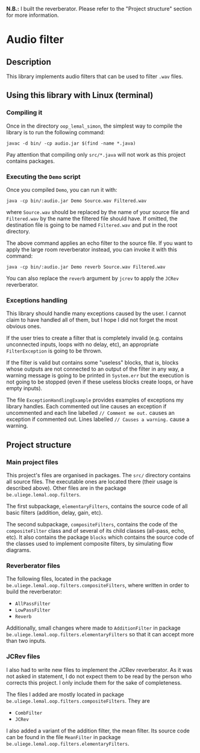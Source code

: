 **N.B.:** I built the reverberator. Please refer to the "Project structure" section for more
 information.

# Audio filter

## Description

This library implements audio filters that can be used to filter `.wav` files.

## Using this library with Linux (terminal)

### Compiling it

Once in the directory `oop_lemal_simon`, the simplest way to compile the library is to run the
 following command:

```shell script
javac -d bin/ -cp audio.jar $(find -name *.java)
```

Pay attention that compiling only `src/*.java` will not work as this project contains packages.

### Executing the `Demo` script

Once you compiled `Demo`, you can run it with:

```shell script
java -cp bin/:audio.jar Demo Source.wav Filtered.wav
```
where `Source.wav` should be replaced by the name of your source file and `Filtered.wav` by the
 name the filtered file should have. If omitted, the destination file is going to be named
  `Filtered.wav` and put in the root directory.

The above command applies an echo filter to the source file. If you want to apply the
 large room reverberator instead, you can invoke it with this command:
 
```shell script
java -cp bin/:audio.jar Demo reverb Source.wav Filtered.wav
``` 

You can also replace the `reverb` argument by `jcrev` to apply the `JCRev` reverberator.

### Exceptions handling

This library should handle many exceptions caused by the user. I cannot claim to have handled all
 of them, but I hope I did not forget the most obvious ones.

If the user tries to create a filter
 that is completely invalid (e.g. contains unconnected inputs, loops with no delay, etc), an
  appropriate `FilterException` is going to be thrown.
  
If the filter is valid but contains some
 "useless" blocks, that is, blocks whose outputs are not connected to an output of the filter
  in any way, a warning message is going to be printed in `System.err` but the execution is not
   going to be stopped (even if these useless blocks create loops, or have empty inputs).
 
The file `ExceptionHandlingExample` provides examples of exceptions my library handles. Each
 commented out line causes an exception if uncommented and each line labelled `// Comment me out.`
  causes an exception if commented out. Lines labelled `// Causes a warning.` cause a warning.

## Project structure

### Main project files

This project's files are organised in packages. The `src/` directory contains all source files.
 The executable ones are located there (their usage is described above). Other files are in the
  package `be.uliege.lemal.oop.filters`.
  
The first subpackage, `elementaryFilters`, contains the source code of all basic filters
 (addition, delay, gain, etc).

The second subpackage, `compositeFilters`, contains the code of the `compositeFilter` class and
 of several of its child classes (all-pass, echo, etc). It also contains the package `blocks`
  which contains the source code of the classes used to implement composite filters, by
   simulating flow diagrams.

### Reverberator files

The following files, located in the package `be.uliege.lemal.oop.filters.compositeFilters`, where
 written in order to build the reverberator:
 
 * `AllPassFilter`
 * `LowPassFilter`
 * `Reverb`
 
Additionally, small changes where made to `AdditionFilter` in package 
`be.uliege.lemal.oop.filters.elementaryFilters` so that it can accept more than two inputs.

### JCRev files

I also had to write new files to implement the JCRev reverberator. As it was not asked in
 statement, I do not expect them to be read by the person who corrects this project. I only
  include them for the sake of completeness.
   
The files I added are mostly located in package `be.uliege.lemal.oop.filters.compositeFilters`.
 They are

 * `CombFilter`
 * `JCRev`
 
I also added a variant of the addition filter, the mean filter. Its source code can be found in
 the file `MeanFilter` in package `be.uliege.lemal.oop.filters.elementaryFilters`.